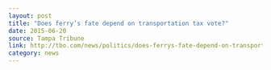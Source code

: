 ```yaml
---
layout: post
title: "Does ferry’s fate depend on transportation tax vote?"
date: 2015-06-20
source: Tampa Tribune
link: http://tbo.com/news/politics/does-ferrys-fate-depend-on-transportation-tax-vote-20150620/
category: news
---
```


